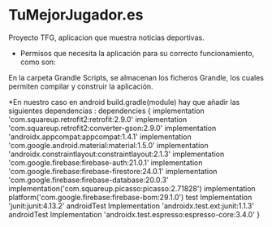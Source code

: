 # TuMejorJugador.es
Proyecto TFG, aplicacion que muestra noticias deportivas.


 - Permisos que necesita la aplicación para su correcto funcionamiento, como son:
<intent-filter>
   <action android:name="android.intent.action.MAIN" />

   <category android:name="android.intent.category.LAUNCHER" />
</intent-filter>



En la carpeta Grandle Scripts, se almacenan los ficheros Grandle, los cuales permiten compilar y construir la aplicación.



*En nuestro caso en android build.gradle(module) hay que añadir las siguientes dependencias :
dependencies {
implementation 'com.squareup.retrofit2:retrofit:2.9.0' 
implementation 'com.squareup.retrofit2:converter-gson:2.9.0' 
implementation 'androidx.appcompat:appcompat:1.4.1' 
implementation 'com.google.android.material:material:1.5.0' 
implementation 'androidx.constraintlayout:constraintlayout:2.1.3' 
implementation 'com.google.firebase:firebase-auth:21.0.1' 
implementation 'com.google.firebase:firebase-firestore:24.0.1' 
implementation 'com.google.firebase:firebase-database:20.0.3' implementation('com.squareup.picasso:picasso:2.71828') 
implementation platform('com.google.firebase:firebase-bom:29.1.0') test
Implementation 'junit:junit:4.13.2' androidTest
Implementation 'androidx.test.ext:junit:1.1.3' androidTest
Implementation 'androidx.test.espresso:espresso-core:3.4.0' }



